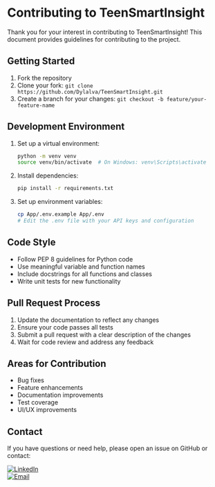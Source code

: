 # Contributing to TeenSmartInsight

Thank you for your interest in contributing to TeenSmartInsight! This document provides guidelines for contributing to the project.

## Getting Started

1. Fork the repository
2. Clone your fork: `git clone https://github.com/Dylalva/TeenSmartInsight.git`
3. Create a branch for your changes: `git checkout -b feature/your-feature-name`

## Development Environment

1. Set up a virtual environment:
   ```bash
   python -m venv venv
   source venv/bin/activate  # On Windows: venv\Scripts\activate
   ```

2. Install dependencies:
   ```bash
   pip install -r requirements.txt
   ```

3. Set up environment variables:
   ```bash
   cp App/.env.example App/.env
   # Edit the .env file with your API keys and configuration
   ```

## Code Style

- Follow PEP 8 guidelines for Python code
- Use meaningful variable and function names
- Include docstrings for all functions and classes
- Write unit tests for new functionality

## Pull Request Process

1. Update the documentation to reflect any changes
2. Ensure your code passes all tests
3. Submit a pull request with a clear description of the changes
4. Wait for code review and address any feedback

## Areas for Contribution

- Bug fixes
- Feature enhancements
- Documentation improvements
- Test coverage
- UI/UX improvements

## Contact

If you have questions or need help, please open an issue on GitHub or contact:

[![LinkedIn](https://img.shields.io/badge/LinkedIn-0077B5?style=for-the-badge&logo=linkedin&logoColor=white)](https://www.linkedin.com/in/dylan-elizondo-alvarado-148867324)  
[![Email](https://img.shields.io/badge/Email-D14836?style=for-the-badge&logo=gmail&logoColor=white)](mailto:dylalva1933@gmail.com)